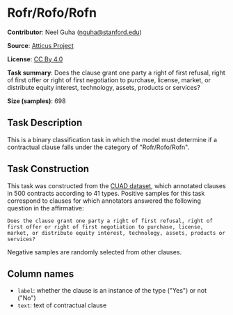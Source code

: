 # Rofr/Rofo/Rofn

**Contributor**: Neel Guha (nguha@stanford.edu)

**Source**: [Atticus Project](https://www.atticusprojectai.org/cuad>)

**License**: [CC By 4.0](https://creativecommons.org/licenses/by/4.0/)

**Task summary**: Does the clause grant one party a right of first refusal, right of first offer or right of first negotiation to purchase, license, market, or distribute equity interest, technology, assets, products or services?

**Size (samples)**: 698

## Task Description

This is a binary classification task in which the model must determine if a contractual clause falls under the category of "Rofr/Rofo/Rofn".

## Task Construction

This task was constructed from the [CUAD dataset](https://www.atticusprojectai.org/cuad), which annotated clauses in 500 contracts according to 41 types. Positive samples for this task correspond to clauses for which annotators answered the following question in the affirmative:

```text
Does the clause grant one party a right of first refusal, right of first offer or right of first negotiation to purchase, license, market, or distribute equity interest, technology, assets, products or services?
```

Negative samples are randomly selected from other clauses.

## Column names

- `label`: whether the clause is an instance of the type ("Yes") or not ("No")
- `text`: text of contractual clause